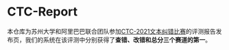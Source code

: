 # CTC-Report
本仓库为苏州大学和阿里巴巴联合团队参加[CTC-2021文本纠错比赛](https://github.com/destwang/CTC2021)的评测报告发布页，我们的系统在该评测中分别获得了**查错、改错和总分三个赛道的第一**。
